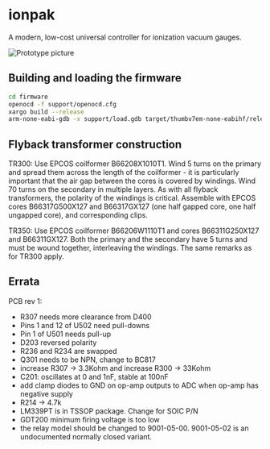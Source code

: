 ionpak
======

A modern, low-cost universal controller for ionization vacuum gauges.

![Prototype picture](https://raw.githubusercontent.com/m-labs/ionpak/master/proto_rev1_small.jpg)

Building and loading the firmware
---------------------------------

```sh
cd firmware
openocd -f support/openocd.cfg
xargo build --release
arm-none-eabi-gdb -x support/load.gdb target/thumbv7em-none-eabihf/release/ionpak-firmware
```

Flyback transformer construction
--------------------------------

TR300: Use EPCOS coilformer B66208X1010T1. Wind 5 turns on the primary and spread them across the length of the coilformer - it is particularly important that the air gap between the cores is covered by windings. Wind 70 turns on the secondary in multiple layers. As with all flyback transformers, the polarity of the windings is critical. Assemble with EPCOS cores B66317G500X127 and B66317GX127 (one half gapped core, one half ungapped core), and corresponding clips.

TR350: Use EPCOS coilformer B66206W1110T1 and cores B66311G250X127 and B66311GX127. Both the primary and the secondary have 5 turns and must be wound together, interleaving the windings. The same remarks as for TR300 apply.

Errata
------

PCB rev 1:

* R307 needs more clearance from D400
* Pins 1 and 12 of U502 need pull-downs
* Pin 1 of U501 needs pull-up
* D203 reversed polarity
* R236 and R234 are swapped
* Q301 needs to be NPN, change to BC817
* increase R307 -> 3.3Kohm and increase R300 -> 33Kohm
* C201: oscillates at 0 and 1nF, stable at 100nF
* add clamp diodes to GND on op-amp outputs to ADC when op-amp has negative supply
* R214 -> 4.7k
* LM339PT is in TSSOP package. Change for SOIC P/N
* GDT200 minimum firing voltage is too low
* the relay model should be changed to 9001-05-00. 9001-05-02 is an undocumented normally closed variant.
